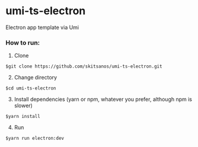 # umi-ts-electron
Electron app template via Umi 


### How to run:

1. Clone

```shell
$git clone https://github.com/skitsanos/umi-ts-electron.git
```

2. Change directory 

```shell
$cd umi-ts-electron
```

3. Install dependencies (yarn or npm, whatever you prefer, although npm is slower)

```shell
$yarn install
```

4. Run

```shell
$yarn run electron:dev
```